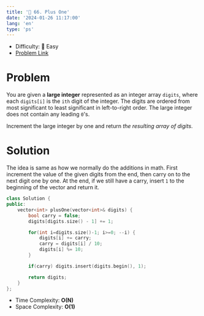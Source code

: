 ```yaml
---
title: '🍰 66. Plus One'
date: '2024-01-26 11:17:00'
lang: 'en'
type: 'ps'
---
```


- Difficulty: 🍰 Easy
- [Problem Link](https://leetcode.com/problems/plus-one)

# Problem

You are given a **large integer** represented as an integer array `digits`, where each `digits[i]` is the `ith` digit of the integer. The digits are ordered from most significant to least significant in left-to-right order. The large integer does not contain any leading `0`'s.

Increment the large integer by one and return _the resulting array of digits_.

# Solution

The idea is same as how we normally do the additions in math. First increment the value of the given digits from the end, then carry on to the next digit one by one. At the end, if we still have a carry, insert `1` to the beginning of the vector and return it.

```cpp
class Solution {
public:
    vector<int> plusOne(vector<int>& digits) {
        bool carry = false;
        digits[digits.size() - 1] += 1;

        for(int i=digits.size()-1; i>=0; --i) {
            digits[i] += carry;
            carry = digits[i] / 10;
            digits[i] %= 10;
        }

        if(carry) digits.insert(digits.begin(), 1);

        return digits;
    }
};
```

- Time Complexity: **O(N)**
- Space Complexity: **O(1)** 